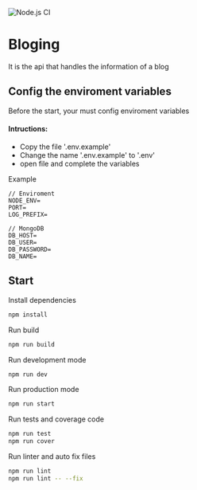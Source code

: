 ![Node.js CI](https://github.com/FranciscoGustavo/bloging/workflows/Node.js%20CI/badge.svg)

# Bloging

It is the api that handles the information of a blog

## Config the enviroment variables
Before the start, your must config enviroment variables

#### Intructions:
- Copy the file '.env.example'
- Change the name '.env.example' to '.env'
- open file and complete the variables

Example
```
// Enviroment
NODE_ENV=
PORT=
LOG_PREFIX=

// MongoDB
DB_HOST=
DB_USER=
DB_PASSWORD=
DB_NAME=
```

## Start

Install dependencies
```bash
npm install
```

Run build
```bash
npm run build
```

Run development mode
```bash
npm run dev
```

Run production mode
```bash
npm run start
```

Run tests and coverage code
```bash
npm run test
npm run cover
```

Run linter and auto fix files
```bash
npm run lint
npm run lint -- --fix
```
